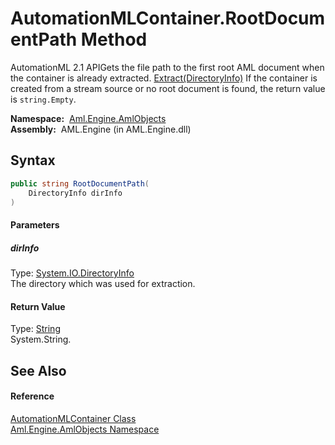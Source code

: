 AutomationMLContainer.RootDocumentPath Method
=============================================
AutomationML 2.1 APIGets the file path to the first root AML document when the container is already extracted. [Extract(DirectoryInfo)][1] If the container is created from a stream source or no root document is found, the return value is `string.Empty`.

  **Namespace:**  [Aml.Engine.AmlObjects][2]  
  **Assembly:**  AML.Engine (in AML.Engine.dll)

Syntax
------

```csharp
public string RootDocumentPath(
	DirectoryInfo dirInfo
)
```

#### Parameters

##### *dirInfo*
Type: [System.IO.DirectoryInfo][3]  
 The directory which was used for extraction.

#### Return Value
Type: [String][4]  
 System.String. 

See Also
--------

#### Reference
[AutomationMLContainer Class][5]  
[Aml.Engine.AmlObjects Namespace][2]  

[1]: Extract.md
[2]: ../README.md
[3]: https://docs.microsoft.com/dotnet/api/system.io.directoryinfo
[4]: https://docs.microsoft.com/dotnet/api/system.string
[5]: README.md
[6]: https://www.automationml.org
[7]: ../../icons/logoShade.png